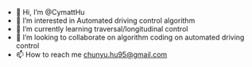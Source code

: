 - 👋 Hi, I’m @CymattHu
- 👀 I’m interested in Automated driving control algorithm
- 🌱 I’m currently learning traversal/longitudinal control
- 💞️ I’m looking to collaborate on algorithm coding on automated driving control
- 📫 How to reach me chunyu.hu95@gmail.com

<!---
CymattHu/CymattHu is a ✨ special ✨ repository because its `README.md` (this file) appears on your GitHub profile.
You can click the Preview link to take a look at your changes.
--->
